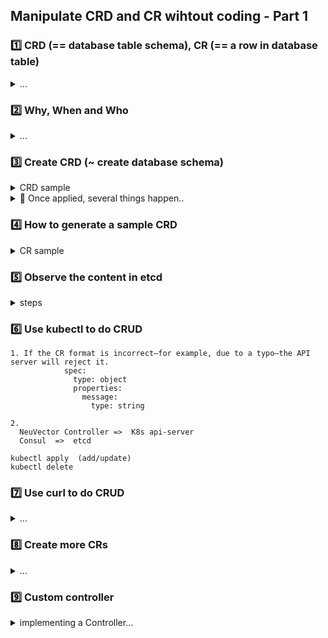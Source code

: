 ## Manipulate CRD and CR wihtout coding - Part 1

### 1️⃣ CRD (== database table schema), CR (== a row in database table)

<details><summary>...</summary>

In Kubernetes, a Custom **Resource Definition (CRD)** is like a **database schema**. It defines the structure of a custom resource, specifying the kind of data it holds and how it should be validated.

On the other hand, a **Custom Resource (CR)** is similar to **a row in a database table**. It represents an actual instance of the data defined by the CRD, with specific values filled in according to the schema.

</details>

### 2️⃣ Why, When and Who

<details><summary>...</summary>

**Why**
We use CRDs in Kubernetes to **extend** its functionality beyond the built-in resources like Pods, Services, or Deployments. CRDs allow us to define our own custom resources with specific fields and behavior, tailored to the needs of our application or infrastructure.

**When**
When a product is installed, it defines a CRD to introduce new resource types that Kubernetes understands.

Once the CRD is in place, various actors can manipulate the CRs.

**Who**

- a user might manually create or update a CR through kubectl
- a CI/CD pipeline could automatically update CRs
- UI
- Any actor with the proper permissions.

</details>

### 3️⃣ Create CRD (~ create database schema)

<details><summary>CRD sample</summary>

```
# use chatgpt to create a CRD
# prompt
in k8s, help me to generate a CRD yaml. I just need a message with string type.  Ask me more info along the way.
```

```
apiVersion: apiextensions.k8s.io/v1
kind: CustomResourceDefinition
metadata:
  name: hellomessages.susesecurity.com
spec:
  group: susesecurity.com
  names:
    kind: HelloMessage
    listKind: HelloMessageList
    plural: hellomessages
    singular: hellomessage
  scope: Namespaced
  versions:
    - name: v1alpha1
      served: true
      storage: true
      schema:
        openAPIV3Schema:
          type: object
          properties:
            apiVersion:
              type: string
            kind:
              type: string
            metadata:
              type: object
            spec:
              type: object
              properties:
                message:
                  type: string

```

</details>

<details><summary>🍉 Once applied, several things happen..</summary>

1. Kubernetes API Server recognizes the new resource (TODO: use a kubectl get xxx -v 6)
2. New API endpoint is created
3. kubectl can now manage the resource (CRUD)
4. `etcd` stores data for the CR (Custom Resource).

- The Kubernetes API server stores instances of your custom resource in **etcd**.
- Even if no controller exists, the objects persist in etcd.

5. No Automatic Controller (Until You Implement One)

- Kubernetes does **not** automatically provide controllers for your CRD.
- You need to write a **custom controller** (e.g., using Kubebuilder) to manage the lifecycle of the resource.

6. RBAC Considerations

- By default, only cluster administrators can manage the CRD.
- You need to define **RBAC roles** if you want other users, services, or controllers to interact with the resource.

7. Validation and Defaulting (Optional)

- If you define a **schema** in your CRD (`spec.versions.schema.openAPIV3Schema`), Kubernetes will validate requests.
- You can also define **default values** and **conversion webhooks**.

</details>

### 4️⃣ How to generate a sample CRD

<details><summary>CR sample</summary>

```
# prompt
give me a corresponding CR yaml.
```

```
apiVersion: susesecurity.com/v1alpha1
kind: HelloMessage
metadata:
  name: example-hellomessage
  namespace: default
spec:
  message: "Hello, Kubernetes!"

```

</details>

### 5️⃣ Observe the content in etcd

<details><summary>steps</summary>

```
# find etcd pod
kubectl get pod -n kube-system

# exec into it
kubectl exec -it etcd-cplane-01 -n kube-system -- sh

# set environment variables
export ETCDCTL_API=3
export ETCDCTL_CACERT=/etc/kubernetes/pki/etcd/ca.crt
export ETCDCTL_CERT=/etc/kubernetes/pki/etcd/server.crt
export ETCDCTL_KEY=/etc/kubernetes/pki/etcd/server.key
export ETCDCTL_ENDPOINTS=https://127.0.0.1:2379

# List all keys stored in etcd
etcdctl get "" --prefix --keys-only

👉 /registry/susesecurity.com/hellomessages/default/example-hellomessage

# Get content given a key
etcdctl get /registry/susesecurity.com/hellomessages/default/example-hellomessage

# notes
    /registry/pods/         - Stores pod information
    /registry/deployments/  - Stores deployments
    /registry/services/     - Stores services
    /registry/nodes/        - Stores node information
    /registry/secrets/      - Stores secrets (encrypted if encryption is enabled)
```

</details>

### 6️⃣ Use kubectl to do CRUD

```
1. If the CR format is incorrect—for example, due to a typo—the API server will reject it.
            spec:
              type: object
              properties:
                message:
                  type: string

2.
  NeuVector Controller =>  K8s api-server
  Consul  =>  etcd
```

```
kubectl apply  (add/update)
kubectl delete
```

### 7️⃣ Use curl to do CRUD

<details><summary>...</summary>

Extract API Server Endpoint and certs

```
export KUBE_API=$(kubectl config view --raw -o jsonpath='{.clusters[0].cluster.server}')

kubectl config view --raw -o jsonpath='{.users[0].user.client-certificate-data}' | base64 -d > ~/client.crt
kubectl config view --raw -o jsonpath='{.users[0].user.client-key-data}' | base64 -d > ~/client.key
kubectl config view --raw -o jsonpath='{.clusters[0].cluster.certificate-authority-data}' | base64 -d > ~/ca.crt
```

TODO: add curl examples..

```
# prompt

I want to use curl to watch the CR creation, API server is stored in $KUBE_API.
what's the curl command to use?

# prompt

I would like to use curl to do CRUD for this CRD. API server is stored in $KUBE_API.
Generate related curl commands.
```

</details>

### 8️⃣ Create more CRs

<details><summary>...</summary>

```
#!/bin/bash

for i in {1..20}
do
cat <<EOF > hellomessage-$i.yaml
apiVersion: susesecurity.com/v1alpha1
kind: HelloMessage
metadata:
  name: hellomessage-$i
  namespace: default
spec:
  message: "Hello, Kubernetes! This is message $i."
EOF
done
```

```
laborant@dev-machine:~/test$ ls -l
total 84
-rwxrwxr-x 1 laborant laborant 246 Mar 7 06:36 creaet_cr.sh
-rw-rw-r-- 1 laborant laborant 168 Mar 7 06:36 hellomessage-1.yaml
-rw-rw-r-- 1 laborant laborant 170 Mar 7 06:36 hellomessage-10.yaml
-rw-rw-r-- 1 laborant laborant 170 Mar 7 06:36 hellomessage-11.yaml
-rw-rw-r-- 1 laborant laborant 170 Mar 7 06:36 hellomessage-12.yaml
-rw-rw-r-- 1 laborant laborant 170 Mar 7 06:36 hellomessage-13.yaml
-rw-rw-r-- 1 laborant laborant 170 Mar 7 06:36 hellomessage-14.yaml
-rw-rw-r-- 1 laborant laborant 170 Mar 7 06:36 hellomessage-15.yaml
-rw-rw-r-- 1 laborant laborant 170 Mar 7 06:36 hellomessage-16.yaml
-rw-rw-r-- 1 laborant laborant 170 Mar 7 06:36 hellomessage-17.yaml
-rw-rw-r-- 1 laborant laborant 170 Mar 7 06:36 hellomessage-18.yaml
-rw-rw-r-- 1 laborant laborant 170 Mar 7 06:36 hellomessage-19.yaml
-rw-rw-r-- 1 laborant laborant 168 Mar 7 06:36 hellomessage-2.yaml
-rw-rw-r-- 1 laborant laborant 170 Mar 7 06:36 hellomessage-20.yaml
-rw-rw-r-- 1 laborant laborant 168 Mar 7 06:36 hellomessage-3.yaml
-rw-rw-r-- 1 laborant laborant 168 Mar 7 06:36 hellomessage-4.yaml
-rw-rw-r-- 1 laborant laborant 168 Mar 7 06:36 hellomessage-5.yaml
-rw-rw-r-- 1 laborant laborant 168 Mar 7 06:36 hellomessage-6.yaml
-rw-rw-r-- 1 laborant laborant 168 Mar 7 06:36 hellomessage-7.yaml
-rw-rw-r-- 1 laborant laborant 168 Mar 7 06:36 hellomessage-8.yaml
-rw-rw-r-- 1 laborant laborant 168 Mar 7 06:36 hellomessage-9.yaml
```

```
# apply
kubectl apply -f .

# get
laborant@dev-machine:~/test$ kubectl get hellomessages.susesecurity.com
NAME AGE
example-hellomessage 5h11m
hellomessage-1 31s
hellomessage-10 31s
hellomessage-11 31s
hellomessage-12 31s
hellomessage-13 31s
hellomessage-14 31s
hellomessage-15 31s
hellomessage-16 31s
hellomessage-17 31s
hellomessage-18 31s
hellomessage-19 31s
hellomessage-2 31s
hellomessage-20 31s
hellomessage-3 31s
hellomessage-4 31s
hellomessage-5 31s
hellomessage-6 31s
hellomessage-7 31s
hellomessage-8 31s
hellomessage-9 31s
laborant@dev-machine:~/test$

```

</details>

### 9️⃣ Custom controller

<details><summary>implementing a Controller...</summary>

If you want Kubernetes to take action when a CR is created, you must:

1. **Write a Controller** (using Kubebuilder, Operator SDK, or client-go).
2. **Watch for CR Events** (Create, Update, Delete).
3. **Reconcile Desired State** (Apply logic to manage resources based on the CR).
4. **Deploy the Controller as a Pod** inside the cluster.

The custom controller is responsible for **reconciling** the CR and ensuring the desired state is achieved

Follow Kubernetes' rules and best practices by understanding how it works. This includes key concepts like:

- Reconciliation loops: Continuously checking and fixing resources to match the desired state.
- Retries: Automatically trying again when an operation fails.
- Conflict management: Handling situations where multiple changes happen at the same time.

**Note:**

- A custom controller can be designed to process many kinds of Custom Resource Definitions (CRDs).
- A custom controller can process existing types of resources, not just custom ones (CRDs).

</details>
